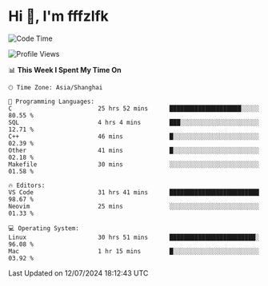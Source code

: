 # Hi 👋, I'm fffzlfk

<!--START_SECTION:waka-->
![Code Time](http://img.shields.io/badge/Code%20Time-767%20hrs%2036%20mins-blue)

![Profile Views](http://img.shields.io/badge/Profile%20Views-0-blue)

📊 **This Week I Spent My Time On** 

```text
🕑︎ Time Zone: Asia/Shanghai

💬 Programming Languages: 
C                        25 hrs 52 mins      ████████████████████░░░░░   80.55 % 
SQL                      4 hrs 4 mins        ███░░░░░░░░░░░░░░░░░░░░░░   12.71 % 
C++                      46 mins             █░░░░░░░░░░░░░░░░░░░░░░░░   02.39 % 
Other                    41 mins             █░░░░░░░░░░░░░░░░░░░░░░░░   02.18 % 
Makefile                 30 mins             ░░░░░░░░░░░░░░░░░░░░░░░░░   01.58 % 

🔥 Editors: 
VS Code                  31 hrs 41 mins      █████████████████████████   98.67 % 
Neovim                   25 mins             ░░░░░░░░░░░░░░░░░░░░░░░░░   01.33 % 

💻 Operating System: 
Linux                    30 hrs 51 mins      ████████████████████████░   96.08 % 
Mac                      1 hr 15 mins        █░░░░░░░░░░░░░░░░░░░░░░░░   03.92 % 
```


 Last Updated on 12/07/2024 18:12:43 UTC
<!--END_SECTION:waka-->
